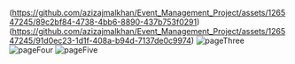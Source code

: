 (https://github.com/azizajmalkhan/Event_Management_Project/assets/126547245/89c2bf84-4738-4bb6-8890-437b753f0291)
(https://github.com/azizajmalkhan/Event_Management_Project/assets/126547245/91d0ec23-1d1f-408a-b94d-7137de0c9974)
![pageThree ](https://github.com/azizajmalkhan/Event_Management_Project/assets/126547245/c4c2e489-a26d-4c7c-93ae-e714340a4855)
![pageFour](https://github.com/azizajmalkhan/Event_Management_Project/assets/126547245/a36a16b4-dbd9-4d04-a0cb-5466495480a2)
![pageFive](https://github.com/azizajmalkhan/Event_Management_Project/assets/126547245/7d936989-1951-4eee-bae0-f5871d3d8ddb)
